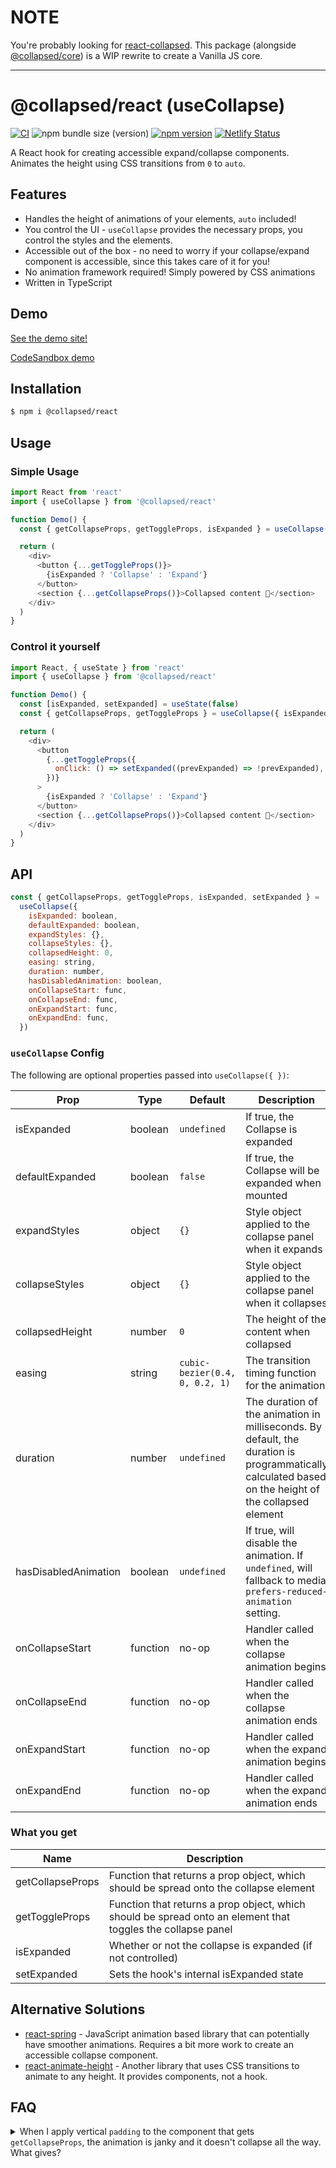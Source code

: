 # NOTE

You're probably looking for [react-collapsed](../react-collapsed). This package (alongside [@collapsed/core](../core)) is a WIP rewrite to create a Vanilla JS core.

---

# @collapsed/react (useCollapse)

[![CI][ci-badge]][ci]
![npm bundle size (version)][minzipped-badge]
[![npm version][npm-badge]][npm-version]
[![Netlify Status](https://api.netlify.com/api/v1/badges/5a5b0e80-d15e-4983-976d-37fe6bdada7a/deploy-status)](https://app.netlify.com/sites/react-collapsed/deploys)

A React hook for creating accessible expand/collapse components. Animates the height using CSS transitions from `0` to `auto`.

## Features

- Handles the height of animations of your elements, `auto` included!
- You control the UI - `useCollapse` provides the necessary props, you control the styles and the elements.
- Accessible out of the box - no need to worry if your collapse/expand component is accessible, since this takes care of it for you!
- No animation framework required! Simply powered by CSS animations
- Written in TypeScript

## Demo

[See the demo site!](https://react-collapsed.netlify.app/)

[CodeSandbox demo](https://codesandbox.io/s/magical-browser-vibv2?file=/src/App.tsx)

## Installation

```bash
$ npm i @collapsed/react
```

## Usage

### Simple Usage

```js
import React from 'react'
import { useCollapse } from '@collapsed/react'

function Demo() {
  const { getCollapseProps, getToggleProps, isExpanded } = useCollapse()

  return (
    <div>
      <button {...getToggleProps()}>
        {isExpanded ? 'Collapse' : 'Expand'}
      </button>
      <section {...getCollapseProps()}>Collapsed content 🙈</section>
    </div>
  )
}
```

### Control it yourself

```js
import React, { useState } from 'react'
import { useCollapse } from '@collapsed/react'

function Demo() {
  const [isExpanded, setExpanded] = useState(false)
  const { getCollapseProps, getToggleProps } = useCollapse({ isExpanded })

  return (
    <div>
      <button
        {...getToggleProps({
          onClick: () => setExpanded((prevExpanded) => !prevExpanded),
        })}
      >
        {isExpanded ? 'Collapse' : 'Expand'}
      </button>
      <section {...getCollapseProps()}>Collapsed content 🙈</section>
    </div>
  )
}
```

## API

```js
const { getCollapseProps, getToggleProps, isExpanded, setExpanded } =
  useCollapse({
    isExpanded: boolean,
    defaultExpanded: boolean,
    expandStyles: {},
    collapseStyles: {},
    collapsedHeight: 0,
    easing: string,
    duration: number,
    hasDisabledAnimation: boolean,
    onCollapseStart: func,
    onCollapseEnd: func,
    onExpandStart: func,
    onExpandEnd: func,
  })
```

### `useCollapse` Config

The following are optional properties passed into `useCollapse({ })`:

| Prop                 | Type     | Default                        | Description                                                                                                                                         |
| -------------------- | -------- | ------------------------------ | --------------------------------------------------------------------------------------------------------------------------------------------------- |
| isExpanded           | boolean  | `undefined`                    | If true, the Collapse is expanded                                                                                                                   |
| defaultExpanded      | boolean  | `false`                        | If true, the Collapse will be expanded when mounted                                                                                                 |
| expandStyles         | object   | `{}`                           | Style object applied to the collapse panel when it expands                                                                                          |
| collapseStyles       | object   | `{}`                           | Style object applied to the collapse panel when it collapses                                                                                        |
| collapsedHeight      | number   | `0`                            | The height of the content when collapsed                                                                                                            |
| easing               | string   | `cubic-bezier(0.4, 0, 0.2, 1)` | The transition timing function for the animation                                                                                                    |
| duration             | number   | `undefined`                    | The duration of the animation in milliseconds. By default, the duration is programmatically calculated based on the height of the collapsed element |
| hasDisabledAnimation | boolean  | `undefined`                    | If true, will disable the animation. If `undefined`, will fallback to media `prefers-reduced-animation` setting.                                    |
| onCollapseStart      | function | no-op                          | Handler called when the collapse animation begins                                                                                                   |
| onCollapseEnd        | function | no-op                          | Handler called when the collapse animation ends                                                                                                     |
| onExpandStart        | function | no-op                          | Handler called when the expand animation begins                                                                                                     |
| onExpandEnd          | function | no-op                          | Handler called when the expand animation ends                                                                                                       |

### What you get

| Name             | Description                                                                                                 |
| ---------------- | ----------------------------------------------------------------------------------------------------------- |
| getCollapseProps | Function that returns a prop object, which should be spread onto the collapse element                       |
| getToggleProps   | Function that returns a prop object, which should be spread onto an element that toggles the collapse panel |
| isExpanded       | Whether or not the collapse is expanded (if not controlled)                                                 |
| setExpanded      | Sets the hook's internal isExpanded state                                                                   |

## Alternative Solutions

- [react-spring](https://www.react-spring.io/) - JavaScript animation based library that can potentially have smoother animations. Requires a bit more work to create an accessible collapse component.
- [react-animate-height](https://github.com/Stanko/react-animate-height/) - Another library that uses CSS transitions to animate to any height. It provides components, not a hook.

## FAQ

<details>
<summary>When I apply vertical <code>padding</code> to the component that gets <code>getCollapseProps</code>, the animation is janky and it doesn't collapse all the way. What gives?</summary>

The collapse works by manipulating the `height` property. If an element has vertical padding, that padding expandes the size of the element, even if it has `height: 0; overflow: hidden`.

To avoid this, simply move that padding from the element to an element directly nested within in.

```javascript
// from
<div {...getCollapseProps({style: {padding: 20}})}
  This will do weird things
</div>

// to
<div {...getCollapseProps()}
  <div style={{padding: 20}}>
    Much better!
  </div>
</div>
```

</details>

[minzipped-badge]: https://img.shields.io/bundlephobia/minzip/@collapsed/react/latest
[npm-badge]: http://img.shields.io/npm/v/@collapsed/react.svg?style=flat
[npm-version]: https://npmjs.org/package/@collapsed/react 'View this project on npm'
[ci-badge]: https://github.com/roginfarrer/collapsed/workflows/CI/badge.svg
[ci]: https://github.com/roginfarrer/collapsed/actions?query=workflow%3ACI+branch%3Amain
[netlify]: https://app.netlify.com/sites/react-collapsed/deploys
[netlify-badge]: https://api.netlify.com/api/v1/badges/4d285ffc-aa4f-4d32-8549-eb58e00dd2d1/deploy-status
